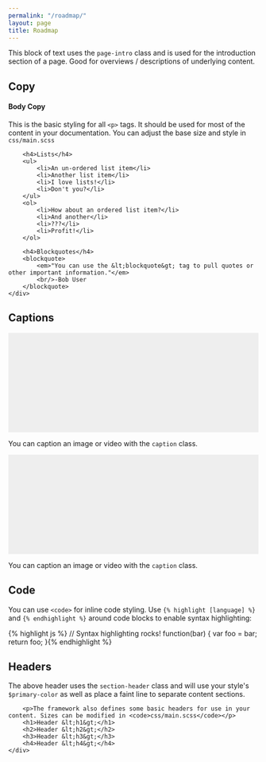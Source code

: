 ```yaml
---
permalink: "/roadmap/"
layout: page
title: Roadmap
---
```

<style>
    .test-img {
        width: 100%;
        height: 200px;
        background: #eee;
    }
</style>
<p class="page-intro">This block of text uses the <code>page-intro</code> class and is used for the introduction section of a page. Good for overviews / descriptions of underlying content.</p>

<h2 class="section-title">Copy</h2>

<div class="row">
    <div class="col s12 l12">
        <h4>Body Copy</h4>
        <p>This is the basic styling for all <code>&lt;p&gt;</code> tags. It should be used for most of the content in your documentation. You can adjust the base size and style in <code>css/main.scss</code></p>

        <h4>Lists</h4>
        <ul>
            <li>An un-ordered list item</li>
            <li>Another list item</li>
            <li>I love lists!</li>
            <li>Don't you?</li>
        </ul>
        <ol>
            <li>How about an ordered list item?</li>
            <li>And another</li>
            <li>???</li>
            <li>Profit!</li>
        </ol>

        <h4>Blockquotes</h4>
        <blockquote>
            <em>"You can use the &lt;blockquote&gt; tag to pull quotes or other important information."</em>
            <br/>-Bob User
        </blockquote>
    </div>
</div>

<h2 class="section-title">Captions</h2>
<div class="row">
    <div class="col s12 l6">
        <div class="test-img"></div>
        <p class="caption">You can caption an image or video with the <code>caption</code> class.</p>
    </div>
    <div class="col s12 l6">
        <div class="test-img"></div>
        <p class="caption">You can caption an image or video with the <code>caption</code> class.</p>
    </div>
</div>

<h2 class="section-title">Code</h2>
<div class="row">
    <div class="col s12 l12">
        <p>You can use <code>&lt;code&gt;</code> for inline code styling. Use <code>&#123;&#37; highlight [language] &#37;&#125;</code> and <code>&#123;&#37; endhighlight &#37;&#125;</code> around code blocks to enable syntax highlighting:</p>
{% highlight js %}
// Syntax highlighting rocks!
function(bar) {
    var foo = bar;
    return foo;
}{% endhighlight %}
    </div>
</div>



<h2 class="section-title">Headers</h2>
<div class="row">
    <div class="col s12 l12">
        <p>The above header uses the <code>section-header</code> class and will use your style's <code>$primary-color</code> as well as place a faint line to separate content sections.</p>

        <p>The framework also defines some basic headers for use in your content. Sizes can be modified in <code>css/main.scss</code></p>
        <h1>Header &lt;h1&gt;</h1>
        <h2>Header &lt;h2&gt;</h2>
        <h3>Header &lt;h3&gt;</h3>
        <h4>Header &lt;h4&gt;</h4>
    </div>
</div>

